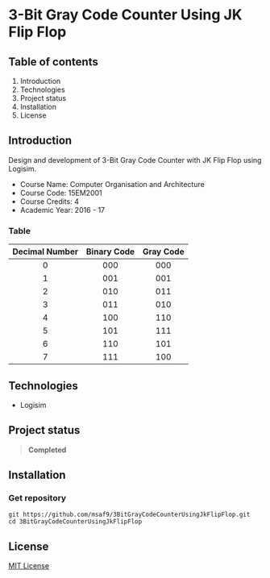 # 3-Bit Gray Code Counter Using JK Flip Flop

## Table of contents
1. Introduction
2. Technologies
3. Project status
4. Installation
5. License

## Introduction
Design and development of 3-Bit Gray Code Counter with JK Flip Flop using Logisim.

- Course Name: Computer Organisation and Architecture
- Course Code: 15EM2001
- Course Credits: 4
- Academic Year: 2016 - 17

### Table
| Decimal Number | Binary Code | Gray Code   |
|     :----:     |    :----:   |    :----:   |
| 0              | 000         | 000         |          
| 1              | 001         | 001         |
| 2              | 010         | 011         |          
| 3              | 011         | 010         |
| 4              | 100         | 110         |          
| 5              | 101         | 111         |
| 6              | 110         | 101         |          
| 7              | 111         | 100         |

## Technologies
- Logisim

## Project status
> **Completed**

## Installation
### Get repository
```git
git https://github.com/msaf9/3BitGrayCodeCounterUsingJkFlipFlop.git
cd 3BitGrayCodeCounterUsingJkFlipFlop
```

## License
[MIT License](LICENSE)
